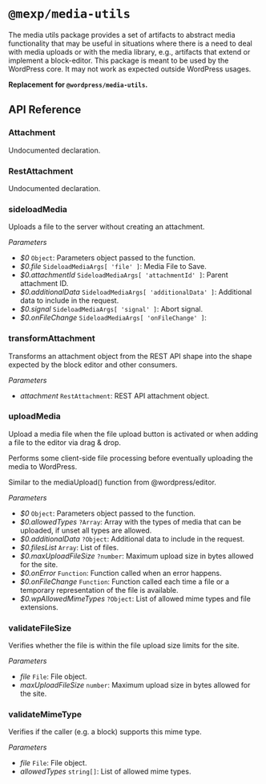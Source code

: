 # `@mexp/media-utils`

The media utils package provides a set of artifacts to abstract media functionality that may be useful in situations where there is a need to deal with media uploads or with the media library, e.g., artifacts that extend or implement a block-editor.
This package is meant to be used by the WordPress core. It may not work as expected outside WordPress usages.

**Replacement for `@wordpress/media-utils`.**

## API Reference

<!-- START TOKEN(Autogenerated API docs) -->

### Attachment

Undocumented declaration.

### RestAttachment

Undocumented declaration.

### sideloadMedia

Uploads a file to the server without creating an attachment.

_Parameters_

-   _$0_ `Object`: Parameters object passed to the function.
-   _$0.file_ `SideloadMediaArgs[ 'file' ]`: Media File to Save.
-   _$0.attachmentId_ `SideloadMediaArgs[ 'attachmentId' ]`: Parent attachment ID.
-   _$0.additionalData_ `SideloadMediaArgs[ 'additionalData' ]`: Additional data to include in the request.
-   _$0.signal_ `SideloadMediaArgs[ 'signal' ]`: Abort signal.
-   _$0.onFileChange_ `SideloadMediaArgs[ 'onFileChange' ]`: 

### transformAttachment

Transforms an attachment object from the REST API shape into the shape expected by the block editor and other consumers.

_Parameters_

-   _attachment_ `RestAttachment`: REST API attachment object.

### uploadMedia

Upload a media file when the file upload button is activated or when adding a file to the editor via drag & drop.

Performs some client-side file processing before eventually uploading the media to WordPress.

Similar to the mediaUpload() function from @wordpress/editor.

_Parameters_

-   _$0_ `Object`: Parameters object passed to the function.
-   _$0.allowedTypes_ `?Array`: Array with the types of media that can be uploaded, if unset all types are allowed.
-   _$0.additionalData_ `?Object`: Additional data to include in the request.
-   _$0.filesList_ `Array`: List of files.
-   _$0.maxUploadFileSize_ `?number`: Maximum upload size in bytes allowed for the site.
-   _$0.onError_ `Function`: Function called when an error happens.
-   _$0.onFileChange_ `Function`: Function called each time a file or a temporary representation of the file is available.
-   _$0.wpAllowedMimeTypes_ `?Object`: List of allowed mime types and file extensions.

### validateFileSize

Verifies whether the file is within the file upload size limits for the site.

_Parameters_

-   _file_ `File`: File object.
-   _maxUploadFileSize_ `number`: Maximum upload size in bytes allowed for the site.

### validateMimeType

Verifies if the caller (e.g. a block) supports this mime type.

_Parameters_

-   _file_ `File`: File object.
-   _allowedTypes_ `string[]`: List of allowed mime types.


<!-- END TOKEN(Autogenerated API docs) -->
